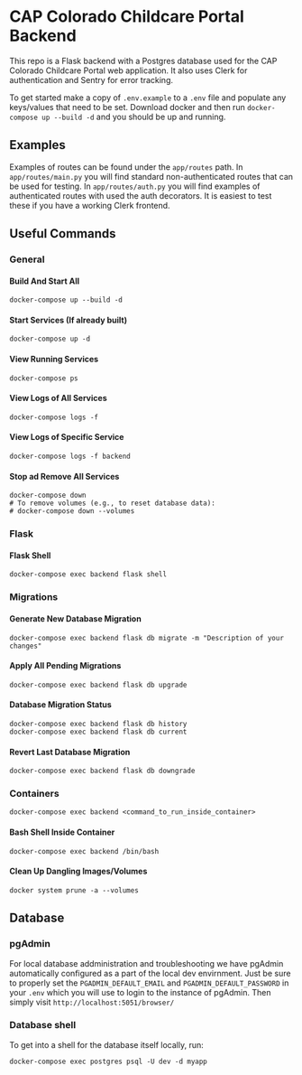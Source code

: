 # CAP Colorado Childcare Portal Backend

This repo is a Flask backend with a Postgres database used for the CAP Colorado Childcare Portal web application.
It also uses Clerk for authentication and Sentry for error tracking.

To get started make a copy of `.env.example` to a `.env` file and populate any keys/values that need to be set.
Download docker and then run `docker-compose up --build -d` and you should be up and running. 

## Examples

Examples of routes can be found under the `app/routes` path. In `app/routes/main.py` you will find
standard non-authenticated routes that can be used for testing. In `app/routes/auth.py` you will find examples
of authenticated routes with used the auth decorators. It is easiest to test these if you have a working
Clerk frontend.


## Useful Commands

### General

#### Build And Start All
```
docker-compose up --build -d
```

#### Start Services (If already built)
```
docker-compose up -d
```

#### View Running Services
```
docker-compose ps
```

#### View Logs of All Services
```
docker-compose logs -f
```

#### View Logs of Specific Service
```
docker-compose logs -f backend
```

#### Stop ad Remove All Services
```
docker-compose down
# To remove volumes (e.g., to reset database data):
# docker-compose down --volumes
```

### Flask

#### Flask Shell
```
docker-compose exec backend flask shell
```

### Migrations

#### Generate New Database Migration
```
docker-compose exec backend flask db migrate -m "Description of your changes"
```

#### Apply All Pending Migrations
```
docker-compose exec backend flask db upgrade
```

#### Database Migration Status
```
docker-compose exec backend flask db history
docker-compose exec backend flask db current
```

#### Revert Last Database Migration
```
docker-compose exec backend flask db downgrade
```

### Containers
```
docker-compose exec backend <command_to_run_inside_container>
```

#### Bash Shell Inside Container
```
docker-compose exec backend /bin/bash
```

#### Clean Up Dangling Images/Volumes
```
docker system prune -a --volumes
```

## Database

### pgAdmin

For local database addministration and troubleshooting we have pgAdmin automatically configured 
as a part of the local dev envirnment. Just be sure to properly set the `PGADMIN_DEFAULT_EMAIL`
and `PGADMIN_DEFAULT_PASSWORD` in your `.env` which you will use to login to the instance
of pgAdmin. Then simply visit `http://localhost:5051/browser/`

### Database shell

To get into a shell for the database itself locally, run:

```
docker-compose exec postgres psql -U dev -d myapp
```